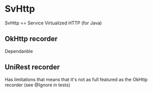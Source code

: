 # SvHttp

SvHttp == Service Virtualized HTTP (for Java)

## OkHttp recorder

Dependanble

## UniRest recorder

Has limitations that means that it's not as full featured as the OkHttp recorder (see @Ignore in tests)